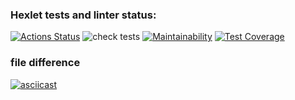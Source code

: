 ### Hexlet tests and linter status:

[![Actions Status](https://github.com/CosmoBoyMe/frontend-project-lvl2/workflows/hexlet-check/badge.svg)](https://github.com/CosmoBoyMe/frontend-project-lvl2/actions)  ![check tests](https://github.com/CosmoBoyMe/frontend-project-lvl2/workflows/check%20tests/badge.svg) [![Maintainability](https://api.codeclimate.com/v1/badges/793da65d8121838b2398/maintainability)](https://codeclimate.com/github/CosmoBoyMe/frontend-project-lvl2/maintainability) [![Test Coverage](https://api.codeclimate.com/v1/badges/793da65d8121838b2398/test_coverage)](https://codeclimate.com/github/CosmoBoyMe/frontend-project-lvl2/test_coverage)


### file difference

[![asciicast](https://asciinema.org/a/381182.svg)](https://asciinema.org/a/381182)
